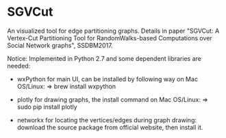 # SGVCut
An visualized tool for edge partitioning graphs.
Details in paper "SGVCut: A Vertex-Cut Partitioning Tool for RandomWalks-based Computations over Social Network graphs", SSDBM2017.

Notice:
Implemented in Python 2.7 and some dependent libraries are needed:

- wxPython
for main UI, can be installed by following way on Mac OS/Linux:
=> brew install wxpython

- plotly
for drawing graphs, the install command on Mac OS/Linux: 
=> sudo pip install plotly

- networkx
for locating the vertices/edges during graph drawing:
download the source package from official website, then install it.



